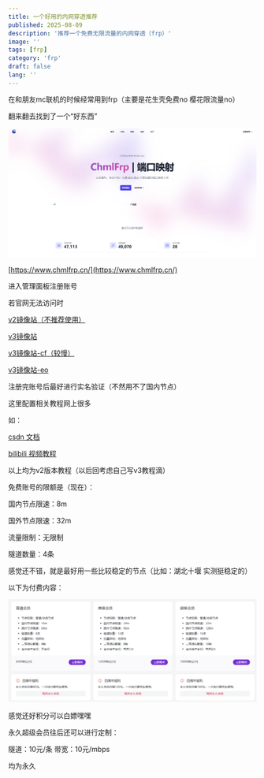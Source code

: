 ```yaml
---
title: 一个好用的内网穿透推荐
published: 2025-08-09
description: '推荐一个免费无限流量的内网穿透（frp）'
image: ''
tags: [frp]
category: 'frp'
draft: false 
lang: ''
---
```

在和朋友mc联机的时候经常用到frp（主要是花生壳免费no 樱花限流量no）

翻来翻去找到了一个“好东西”

![img.png](chmlfrp/img.png)


[https://www.chmlfrp.cn/](https://www.chmlfrp.cn/)

进入管理面板注册账号

若官网无法访问时

[v2镜像站（不推荐使用）](https://v2-cf.milkymay.top/)

[v3镜像站](https://panel-cf.milkymay.top/)

[v3镜像站-cf（较慢）](https://panel--cf.milkymay.top/)

[v3镜像站-eo](https://chmlfrp-panel-mitbaoyu.edgeone.run/?eo_token=5cacda08b67dfac23f2cb748778e6c34&eo_time=1754743037)

注册完账号后最好进行实名验证（不然用不了国内节点）

这里配置相关教程网上很多 

如：

[csdn 文档](https://blog.csdn.net/MC_chaoji/article/details/135036174)

[bilibili 视频教程](https://www.bilibili.com/video/BV1KK421k7WX/)

以上均为v2版本教程（以后回考虑自己写v3教程滴）

免费账号的限额是（现在）：

国内节点限速：8m

国外节点限速：32m

流量限制：无限制

隧道数量：4条

感觉还不错，就是最好用一些比较稳定的节点（比如：湖北十堰 实测挺稳定的）

以下为付费内容：

![img_1.png](chmlfrp/img_1.png)

感觉还好积分可以白嫖嘿嘿

永久超级会员往后还可以进行定制：

隧道：10元/条   带宽：10元/mbps

均为永久
